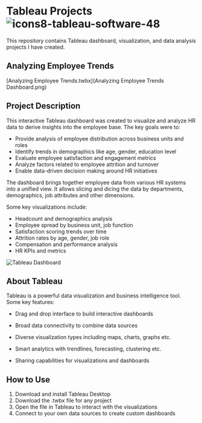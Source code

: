# Tableau Projects ![icons8-tableau-software-48]()

This repository contains Tableau dashboard, visualization, and data analysis projects I have created.

## Analyzing Employee Trends

[Analyzing Employee Trends.twbx](Analyzing Employee Trends Dashboard.png)

## Project Description

This interactive Tableau dashboard was created to visualize and analyze HR data to derive insights into the employee base. The key goals were to:

- Provide analysis of employee distribution across business units and roles
- Identify trends in demographics like age, gender, education level
- Evaluate employee satisfaction and engagement metrics
- Analyze factors related to employee attrition and turnover
- Enable data-driven decision making around HR initiatives

The dashboard brings together employee data from various HR systems into a unified view. It allows slicing and dicing the data by departments, demographics, job attributes and other dimensions.

Some key visualizations include:

- Headcount and demographics analysis
- Employee spread by business unit, job function
- Satisfaction scoring trends over time
- Attrition rates by age, gender, job role
- Compensation and performance analysis
- HR KPIs and metrics

![Tableau Dashboard]()

## About Tableau

Tableau is a powerful data visualization and business intelligence tool. Some key features:

- Drag and drop interface to build interactive dashboards

- Broad data connectivity to combine data sources

- Diverse visualization types including maps, charts, graphs etc.

- Smart analytics with trendlines, forecasting, clustering etc.

- Sharing capabilities for visualizations and dashboards

## How to Use

1. Download and install Tableau Desktop
2. Download the .twbx file for any project
3. Open the file in Tableau to interact with the visualizations
4. Connect to your own data sources to create custom dashboards
